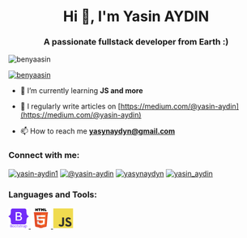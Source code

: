 
<h1 align="center">Hi 👋, I'm Yasin AYDIN</h1>
<h3 align="center">A passionate fullstack developer from Earth :)</h3>

<p align="left"> <img src="https://komarev.com/ghpvc/?username=benyaasin&label=Profile%20views&color=0e75b6&style=flat" alt="benyaasin" /> </p>

<p align="left"> <a href="https://github.com/ryo-ma/github-profile-trophy"><img src="https://github-profile-trophy.vercel.app/?username=benyaasin" alt="benyaasin" /></a> </p>

- 🌱 I’m currently learning **JS and more**

- 📝 I regularly write articles on [https://medium.com/@yasin-aydin](https://medium.com/@yasin-aydin)

- 📫 How to reach me **yasynaydyn@gmail.com**

<h3 align="left">Connect with me:</h3>
<p align="left">
<a href="https://linkedin.com/in/yasin-aydin1" target="blank"><img align="center" src="https://raw.githubusercontent.com/rahuldkjain/github-profile-readme-generator/master/src/images/icons/Social/linked-in-alt.svg" alt="yasin-aydin1" height="30" width="40" /></a>
<a href="https://medium.com/@yasin-aydin" target="blank"><img align="center" src="https://raw.githubusercontent.com/rahuldkjain/github-profile-readme-generator/master/src/images/icons/Social/medium.svg" alt="@yasin-aydin" height="30" width="40" /></a>
<a href="https://www.hackerrank.com/yasynaydyn" target="blank"><img align="center" src="https://raw.githubusercontent.com/rahuldkjain/github-profile-readme-generator/master/src/images/icons/Social/hackerrank.svg" alt="yasynaydyn" height="30" width="40" /></a>
<a href="https://www.leetcode.com/yasin_aydin" target="blank"><img align="center" src="https://raw.githubusercontent.com/rahuldkjain/github-profile-readme-generator/master/src/images/icons/Social/leet-code.svg" alt="yasin_aydin" height="30" width="40" /></a>
</p>

<h3 align="left">Languages and Tools:</h3>
<p align="left"> <a href="https://getbootstrap.com" target="_blank" rel="noreferrer"> <img src="https://raw.githubusercontent.com/devicons/devicon/master/icons/bootstrap/bootstrap-plain-wordmark.svg" alt="bootstrap" width="40" height="40"/> </a> <a href="https://www.w3.org/html/" target="_blank" rel="noreferrer"> <img src="https://raw.githubusercontent.com/devicons/devicon/master/icons/html5/html5-original-wordmark.svg" alt="html5" width="40" height="40"/> </a> <a href="https://developer.mozilla.org/en-US/docs/Web/JavaScript" target="_blank" rel="noreferrer"> <img src="https://raw.githubusercontent.com/devicons/devicon/master/icons/javascript/javascript-original.svg" alt="javascript" width="40" height="40"/> </a> </p>
